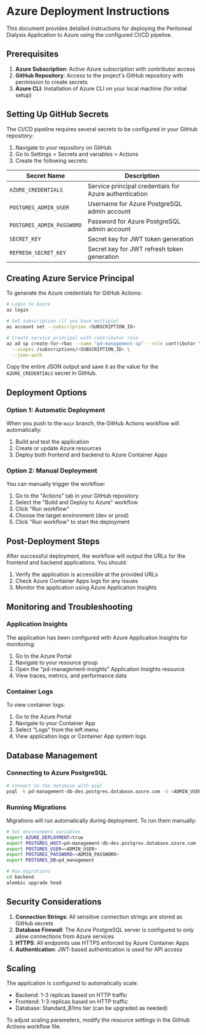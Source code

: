 # Azure Deployment Instructions

This document provides detailed instructions for deploying the Peritoneal Dialysis Application to Azure using the configured CI/CD pipeline.

## Prerequisites

1. **Azure Subscription**: Active Azure subscription with contributor access
2. **GitHub Repository**: Access to the project's GitHub repository with permission to create secrets
3. **Azure CLI**: Installation of Azure CLI on your local machine (for initial setup)

## Setting Up GitHub Secrets

The CI/CD pipeline requires several secrets to be configured in your GitHub repository:

1. Navigate to your repository on GitHub
2. Go to Settings > Secrets and variables > Actions
3. Create the following secrets:

| Secret Name | Description |
|-------------|-------------|
| `AZURE_CREDENTIALS` | Service principal credentials for Azure authentication |
| `POSTGRES_ADMIN_USER` | Username for Azure PostgreSQL admin account |
| `POSTGRES_ADMIN_PASSWORD` | Password for Azure PostgreSQL admin account |
| `SECRET_KEY` | Secret key for JWT token generation |
| `REFRESH_SECRET_KEY` | Secret key for JWT refresh token generation |

## Creating Azure Service Principal

To generate the Azure credentials for GitHub Actions:

```bash
# Login to Azure
az login

# Set subscription (if you have multiple)
az account set --subscription <SUBSCRIPTION_ID>

# Create service principal with contributor role
az ad sp create-for-rbac --name "pd-management-sp" --role contributor \
  --scopes /subscriptions/<SUBSCRIPTION_ID> \
  --json-auth
```

Copy the entire JSON output and save it as the value for the `AZURE_CREDENTIALS` secret in GitHub.

## Deployment Options

### Option 1: Automatic Deployment

When you push to the `main` branch, the GitHub Actions workflow will automatically:
1. Build and test the application
2. Create or update Azure resources
3. Deploy both frontend and backend to Azure Container Apps

### Option 2: Manual Deployment

You can manually trigger the workflow:

1. Go to the "Actions" tab in your GitHub repository
2. Select the "Build and Deploy to Azure" workflow
3. Click "Run workflow"
4. Choose the target environment (dev or prod)
5. Click "Run workflow" to start the deployment

## Post-Deployment Steps

After successful deployment, the workflow will output the URLs for the frontend and backend applications. You should:

1. Verify the application is accessible at the provided URLs
2. Check Azure Container Apps logs for any issues
3. Monitor the application using Azure Application Insights

## Monitoring and Troubleshooting

### Application Insights

The application has been configured with Azure Application Insights for monitoring:

1. Go to the Azure Portal
2. Navigate to your resource group
3. Open the "pd-management-insights" Application Insights resource
4. View traces, metrics, and performance data

### Container Logs

To view container logs:

1. Go to the Azure Portal
2. Navigate to your Container App
3. Select "Logs" from the left menu
4. View application logs or Container App system logs

## Database Management

### Connecting to Azure PostgreSQL

```bash
# Connect to the database with psql
psql -h pd-management-db-dev.postgres.database.azure.com -U <ADMIN_USER> -d pd_management
```

### Running Migrations

Migrations will run automatically during deployment. To run them manually:

```bash
# Set environment variables
export AZURE_DEPLOYMENT=true
export POSTGRES_HOST=pd-management-db-dev.postgres.database.azure.com
export POSTGRES_USER=<ADMIN_USER>
export POSTGRES_PASSWORD=<ADMIN_PASSWORD>
export POSTGRES_DB=pd_management

# Run migrations
cd backend
alembic upgrade head
```

## Security Considerations

1. **Connection Strings**: All sensitive connection strings are stored as GitHub secrets
2. **Database Firewall**: The Azure PostgreSQL server is configured to only allow connections from Azure services
3. **HTTPS**: All endpoints use HTTPS enforced by Azure Container Apps
4. **Authentication**: JWT-based authentication is used for API access

## Scaling

The application is configured to automatically scale:

- Backend: 1-3 replicas based on HTTP traffic
- Frontend: 1-3 replicas based on HTTP traffic
- Database: Standard_B1ms tier (can be upgraded as needed)

To adjust scaling parameters, modify the resource settings in the GitHub Actions workflow file.